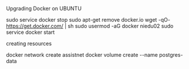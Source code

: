 Upgrading Docker on UBUNTU

sudo service docker stop
sudo apt-get remove docker.io
wget -qO- https://get.docker.com/ | sh
sudo usermod -aG docker niedu02
sudo service docker start

creating resources

docker network create assistnet
docker volume create --name postgres-data
